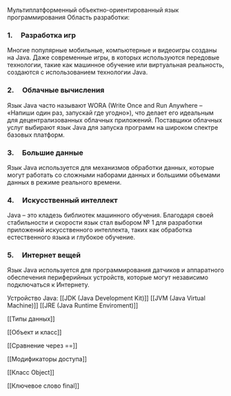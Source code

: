 Мультиплатформенный объектно-ориентированный язык программирования 
Область разработки:
### 1.     Разработка игр

Многие популярные мобильные, компьютерные и видеоигры созданы на Java. Даже современные игры, в которых используются передовые технологии, такие как машинное обучение или виртуальная реальность, создаются с использованием технологии Java.

### 2.     Облачные вычисления

Язык Java часто называют WORA (Write Once and Run Anywhere – «Напиши один раз, запускай где угодно»), что делает его идеальным для децентрализованных облачных приложений. Поставщики облачных услуг выбирают язык Java для запуска программ на широком спектре базовых платформ.

### 3.     Большие данные

Язык Java используется для механизмов обработки данных, которые могут работать со сложными наборами данных и большими объемами данных в режиме реального времени.

### 4.     Искусственный интеллект

Java – это кладезь библиотек машинного обучения. Благодаря своей стабильности и скорости язык стал выбором № 1 для разработки приложений искусственного интеллекта, таких как обработка естественного языка и глубокое обучение.

### 5.     Интернет вещей

Язык Java используется для программирования датчиков и аппаратного обеспечения периферийных устройств, которые могут независимо подключаться к Интернету.

Устройство Java:
[[JDK (Java Development Kit)]]
[[JVM (Java Virtual Machine)]]
[[JRE (Java Runtime Enviroment)]]

[[Типы данных]]

[[Объект и класс]]

[[Сравнение через ==]]

[[Модификаторы доступа]]

[[Класс Object]]

[[Ключевое слово final]]